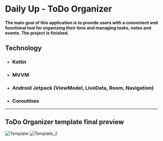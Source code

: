 # Daily Up - ToDo Organizer
#### The main goal of this application is to provide users with a convenient and functional tool for organizing their time and managing tasks, notes and events. The project is finished.
## Technology
+ ### Kotlin
+ ### MVVM
+ ### Android Jetpack (ViewModel, LiveData, Room, Navigation)
+ ### Coroutines
____
## ToDo Organizer template final preview
![Template](https://github.com/AlexeyZykin/To-Do-Organizer/assets/79928354/d183eb8b-c54d-4c81-91b0-f408a76caa01)
![Template_2](https://github.com/AlexeyZykin/To-Do-Organizer/assets/79928354/9c6b43ce-bf98-4587-82b5-d87a9a60f1d0)

